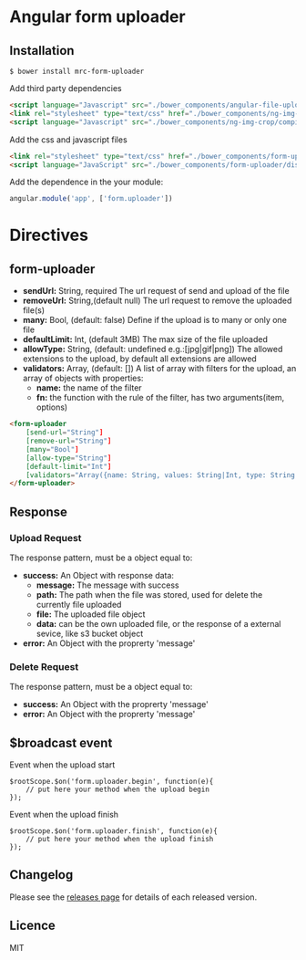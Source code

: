 # Angular form uploader

## Installation
````
$ bower install mrc-form-uploader
````

Add third party dependencies

```Html
<script language="Javascript" src="./bower_components/angular-file-upload/dist/angular-file-upload.min.js"></script>
<link rel="stylesheet" type="text/css" href="./bower_components/ng-img-crop/compile/minified/ng-img-crop.css.css">
<script language="Javascript" src="./bower_components/ng-img-crop/compile/minified/ng-img-crop.css.js"></script>
```

Add the css and javascript files

```Html
<link rel="stylesheet" type="text/css" href="./bower_components/form-uploader/dist/css/form-uploader.min.css">
<script language="JavaScript" src="./bower_components/form-uploader/dist/js/form-uploader.min.js"></script>
```

Add the dependence in the your module:

```Javascript
angular.module('app', ['form.uploader'])
```

# Directives

## form-uploader
* **sendUrl:** String, required The url request of send and upload of the file
* **removeUrl:** String,(default null) The url request to remove the uploaded file(s)
* **many:** Bool, (default: false) Define if the upload is to many or only one file
* **defaultLimit:** Int, (default 3MB) The max size of the file uploaded
* **allowType:** String, (default: undefined e.g.:[jpg|gif|png]) The allowed extensions to the upload, by default all extensions are allowed
* **validators:** Array, (default: []) A list of array with filters for the upload, an array of objects with properties:
    * **name:** the name of the filter
    * **fn:** the function with the rule of the filter, has two arguments(item, options)

```Html
<form-uploader 
    [send-url="String"]
    [remove-url="String"] 
    [many="Bool"]
    [allow-type="String"]
    [default-limit="Int"]
    [validators="Array({name: String, values: String|Int, type: String|Function, message: String})"]>
</form-uploader>
```

## Response

### Upload Request

The response pattern, must be a object equal to:

* **success:** An Object with response data:
    * **message:** The message with success
    * **path:** The path when the file was stored, used for delete the currently file uploaded
    * **file:** The uploaded file object
    * **data:** can be the own uploaded file, or the response of a external sevice, like s3 bucket object 
* **error:** An Object with the proprerty 'message'

### Delete Request

The response pattern, must be a object equal to:

* **success:** An Object with the proprerty 'message'
* **error:** An Object with the proprerty 'message'

## $broadcast event

Event when the upload start
```
$rootScope.$on('form.uploader.begin', function(e){
    // put here your method when the upload begin
});
```
Event when the upload finish
```
$rootScope.$on('form.uploader.finish', function(e){
    // put here your method when the upload finish
});
```

## Changelog

Please see the [releases page](https://github.com/MRCardoso/form-uploader/releases) for details
of each released version.

## Licence

MIT
